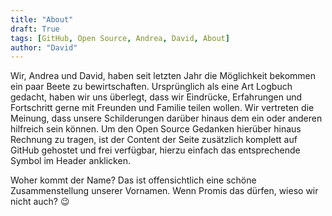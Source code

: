 ```yaml
---
title: "About"
draft: True
tags: [GitHub, Open Source, Andrea, David, About]
author: "David"
---
```

Wir, Andrea und David, haben seit letzten Jahr die Möglichkeit bekommen ein paar Beete zu bewirtschaften.
Ursprünglich als eine Art Logbuch gedacht, haben wir uns überlegt, dass wir Eindrücke, Erfahrungen und Fortschritt gerne mit Freunden und Familie teilen wollen. Wir vertreten die Meinung, dass unsere Schilderungen darüber hinaus dem ein oder anderen hilfreich sein können. Um den Open Source Gedanken hierüber hinaus Rechnung zu tragen, ist der Content der Seite zusätzlich komplett auf GitHub gehostet und frei verfügbar, hierzu einfach das entsprechende Symbol im Header anklicken.

Woher kommt der Name? Das ist offensichtlich eine schöne Zusammenstellung unserer Vornamen. Wenn Promis das dürfen, wieso wir nicht auch? :wink: